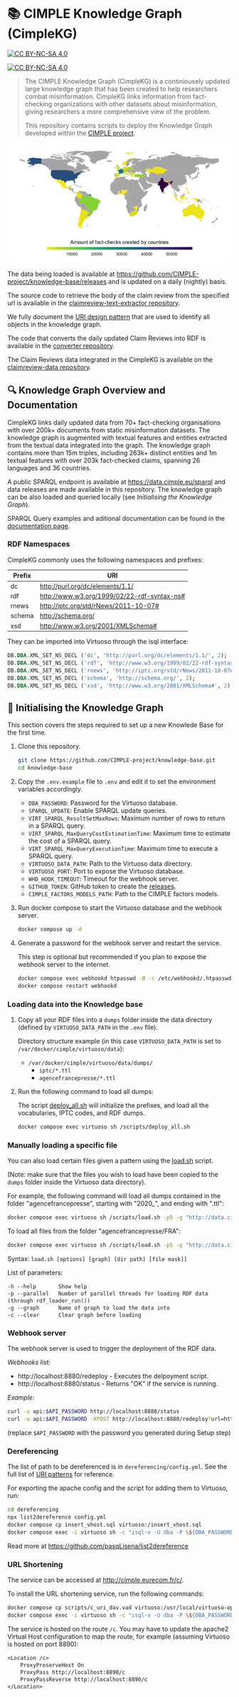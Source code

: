 # 📚 CIMPLE Knowledge Graph (CimpleKG)

[![CC BY-NC-SA 4.0][cc-by-nc-sa-shield]][cc-by-nc-sa]

[![CC BY-NC-SA 4.0][cc-by-nc-sa-image]][cc-by-nc-sa]

[cc-by-nc-sa]: http://creativecommons.org/licenses/by-nc-sa/4.0/
[cc-by-nc-sa-image]: https://licensebuttons.net/l/by-nc-sa/4.0/88x31.png
[cc-by-nc-sa-shield]: https://img.shields.io/badge/License-CC%20BY--NC--SA%204.0-lightgrey.svg

> The CIMPLE Knowledge Graph (CimpleKG) is a continiousely updated large knowledge graph that has been created to help researchers combat misinformation. CimpleKG links information from fact-checking organizations with other datasets about misinformation, giving researchers a more comprehensive view of the problem.
>
> This repository contains scripts to deploy the Knowledge Graph developed within the [CIMPLE project](https://www.chistera.eu/projects/cimple).

![Claim reviews per countries (11/04/2024 data)](./CimpleKG_claimreviews_2024_04_11.png)

The data being loaded is available at https://github.com/CIMPLE-project/knowledge-base/releases and is updated on a daily (nightly) basis.

The source code to retrieve the body of the claim review from the specified url is available in the [claimreview-text-extractor repository](https://github.com/CIMPLE-project/claimreview-text-extractor).

We fully document the [URI design pattern](https://github.com/CIMPLE-project/converter/blob/main/URI-patterns.md) that are used to identify all objects in the knowledge graph.

The code that converts the daily updated Claim Reviews into RDF is available in the [converter repository](https://github.com/CIMPLE-project/converter).

The Claim Reviews data integrated in the CimpleKG is available on the [claimreview-data repository](https://github.com/MartinoMensio/claimreview-data).

## 🔍 Knowledge Graph Overview and Documentation

CimpleKG links daily updated data from 70+ fact-checking organisations with over 200k+ documents from static misinformation datasets. The knowledge graph is augmented with textual features and entities extracted from the textual data integrated into the graph. The knowledge graph contains more than 15m triples, including 263k+ distinct entities and 1m textual features with over 203k fact-checked claims, spanning 26 languages and 36 countries.

A public SPARQL endpoint is available at https://data.cimple.eu/sparql and data releases are made available in this repository. The knowledge graph can be also loaded and queried locally (see _Initialising the Knowledge Graph_).

SPARQL Query examples and aditional documentation can be found in the [documentation page](./Documentation.md).

### RDF Namespaces

CimpleKG commonly uses the following namespaces and prefixes:

| Prefix | URI                                           |
| ------ | --------------------------------------------- |
| dc     | <http://purl.org/dc/elements/1.1/>            |
| rdf    | <http://www.w3.org/1999/02/22-rdf-syntax-ns#> |
| rnews  | <http://iptc.org/std/rNews/2011-10-07#>       |
| schema | <http://schema.org/>                          |
| xsd    | <http://www.w3.org/2001/XMLSchema#>           |

They can be imported into Virtuoso through the isql interface:

```sql
DB.DBA.XML_SET_NS_DECL ('dc', 'http://purl.org/dc/elements/1.1/', 2);
DB.DBA.XML_SET_NS_DECL ('rdf', 'http://www.w3.org/1999/02/22-rdf-syntax-ns#', 2);
DB.DBA.XML_SET_NS_DECL ('rnews', 'http://iptc.org/std/rNews/2011-10-07#', 2);
DB.DBA.XML_SET_NS_DECL ('schema', 'http://schema.org/', 2);
DB.DBA.XML_SET_NS_DECL ('xsd', 'http://www.w3.org/2001/XMLSchema#', 2);
```

## 🚧 Initialising the Knowledge Graph

This section covers the steps required to set up a new Knowlede Base for the first time.

1. Clone this repository.

   ```bash
   git clone https://github.com/CIMPLE-project/knowledge-base.git
   cd knowledge-base
   ```

1. Copy the `.env.example` file to `.env` and edit it to set the environment variables accordingly.

   - `DBA_PASSWORD`: Password for the Virtuoso database.
   - `SPARQL_UPDATE`: Enable SPARQL update queries.
   - `VIRT_SPARQL_ResultSetMaxRows`: Maximum number of rows to return in a SPARQL query.
   - `VIRT_SPARQL_MaxQueryCostEstimationTime`: Maximum time to estimate the cost of a SPARQL query.
   - `VIRT_SPARQL_MaxQueryExecutionTime`: Maximum time to execute a SPARQL query.
   - `VIRTUOSO_DATA_PATH`: Path to the Virtuoso data directory.
   - `VIRTUOSO_PORT`: Port to expose the Virtuoso database.
   - `WHD_HOOK_TIMEOUT`: Timeout for the webhook server.
   - `GITHUB_TOKEN`: GitHub token to create the [releases](https://github.com/CIMPLE-project/knowledge-base/releases).
   - `CIMPLE_FACTORS_MODELS_PATH`: Path to the CIMPLE factors models.

1. Run docker compose to start the Virtuoso database and the webhook server.

   ```bash
   docker compose up -d
   ```

1. Generate a password for the webhook server and restart the service.

   This step is optional but recommended if you plan to expose the webhook server to the internet.

   ```bash
   docker compose exec webhookd htpasswd -B -c /etc/webhookd/.htpasswd api
   docker compose restart webhookd
   ```

### Loading data into the Knowledge base

1. Copy all your RDF files into a `dumps` folder inside the data directory (defined by `VIRTUOSO_DATA_PATH` in the `.env` file).

   Directory structure example (in this case `VIRTUOSO_DATA_PATH` is set to `/var/docker/cimple/virtuoso/data`):

   - `/var/docker/cimple/virtuoso/data/dumps/`
     - `iptc/*.ttl`
     - `agencefrancepresse/*.ttl`

1. Run the following command to load all dumps:

   The script [deploy_all.sh](scripts/deploy_all.sh) will initialize the prefixes, and load all the vocabularies, IPTC codes, and RDF dumps.

   ```bash
   docker compose exec virtuoso sh /scripts/deploy_all.sh
   ```

### Manually loading a specific file

You can also load certain files given a pattern using the [load.sh](scripts/load.sh) script.

(Note: make sure that the files you wish to load have been copied to the `dumps` folder inside the Virtuoso data directory).

For example, the following command will load all dumps contained in the folder "agencefrancepresse", starting with "2020\_", and ending with ".ttl":

```bash
docker compose exec virtuoso sh /scripts/load.sh -p5 -g "http://data.cimple.eu/agencefrancepresse/news" "agencefrancepresse" "2020_*.ttl"
```

To load all files from the folder "agencefrancepresse/FRA":

```bash
docker compose exec virtuoso sh /scripts/load.sh -p5 -g "http://data.cimple.eu/agencefrancepresse/news" "agencefrancepresse/FRA" "*.*"
```

Syntax: `load.sh [options] [graph] [dir path] [file mask]]`

List of parameters:

```
-h --help       Show help
-p --parallel   Number of parallel threads for loading RDF data (through rdf_loader_run())
-g --graph      Name of graph to load the data into
-c --clear      Clear graph before loading
```

### Webhook server

The webhook server is used to trigger the deployment of the RDF data.

_Webhooks list:_

- http://localhost:8880/redeploy - Executes the delpoyment script.
- http://localhost:8880/status - Returns "OK" if the service is running.

_Example:_

```bash
curl -u api:$API_PASSWORD http://localhost:8880/status
curl -u api:$API_PASSWORD -XPOST http://localhost:8880/redeploy?url=https%3A%2F%2Fgithub.com%2FMartinoMensio%2Fclaimreview-data%2Freleases%2Ftag%2F2023_08_22
```

(replace `$API_PASSWORD` with the password you generated during Setup step)

### Dereferencing

The list of path to be dereferenced is in `dereferencing/config.yml`. See the full list of [URI patterns](URI.patterns.md) for reference.

For exporting the apache config and the script for adding them to Virtuoso, run:

```bash
cd dereferencing
npx list2dereference config.yml
docker compose cp insert_vhost.sql virtuoso:/insert_vhost.sql
docker compose exec -i virtuoso sh -c "isql-v -U dba -P \${DBA_PASSWORD} < /insert_vhost.sql"
```

Read more at https://github.com/pasqLisena/list2dereference

### URL Shortening

The service can be accessed at http://cimple.eurecom.fr/c/.

To install the URL shortening service, run the following commands:

```bash
docker compose cp scripts/c_uri_dav.vad virtuoso:/usr/local/virtuoso-opensource/share/virtuoso/vad/c_uri_dav.vad
docker compose exec -i virtuoso sh -c "isql-v -U dba -P \${DBA_PASSWORD} exec=\"DB.DBA.VAD_INSTALL('/usr/local/virtuoso-opensource/share/virtuoso/vad/c_uri_dav.vad');\""
```

The service is hosted on the route `/c`. You may have to update the apache2 Virtual Host configuration to map the route, for example (assuming Virtuoso is hosted on port 8890):

```apacheconf
<Location /c>
    ProxyPreserveHost On
    ProxyPass http://localhost:8890/c
    ProxyPassReverse http://localhost:8890/c
</Location>
```
